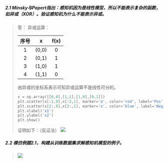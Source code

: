 ##### 2.1 Minsky与Papert指出：感知机因为是线性模型，所以不能表示复杂的函数，如异或（XOR）。验证感知机为什么不能表示异或。
>答：
> 异或运算：
> 
>| 序号 | x | f(x) |
>| :---: | :---: | :---: |
>| 1 | (0,0) | 0 |
>| 2 | (0,1) | 1 |
>| 3 | (1,0) | 1 |
>| 4 | (1,1) | 0 |
> 
>由异或的坐标系表示可知异或运算不是线性可分的。
>```python
>x = np.array([[0,0],[1,1],[1,0],[0,1]])
>plt.scatter(x[:2,0],x[:2,1], marker='o', color='red', label='Pos')
>plt.scatter(x[2:,0],x[2:,1], marker='x', color='blue', label='Neg')
>plt.xlabel('x1')
>plt.ylabel('x2')
>plt.show() 
>```
>
> 证明如下：（反证法）
> ![](G:\learning\machine_learning_li\picture\chapter-2.1.png)
##### 2.2 模仿例题2.1，构建从训练数据集求解感知机模型的例子。
> ![](G:\learning\machine_learning_li\picture\chapter-2.2.jpg)